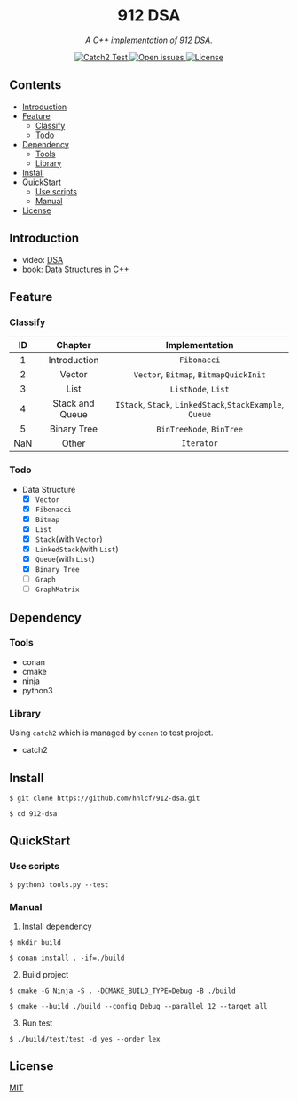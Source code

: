 <div align="center">
    <h1> 912 DSA </h1>
    <i> A C++ implementation of 912 DSA. </i>
    <p></p>
    <a href="https://github.com/hnlcf/912-dsa/actions/workflows/unit-test.yml">
        <img src="https://img.shields.io/github/workflow/status/hnlcf/912-dsa/Catch2%20Test?label=Catch2%20Test" alt="Catch2 Test">
    </a>
    <a href="https://github.com/hnlcf/912-dsa/issues">
        <img src="https://img.shields.io/github/issues/hnlcf/912-dsa" alt="Open issues">
    </a>
    <a href="https://github.com/hnlcf/912-dsa/blob/master/LICENSE">
        <img src="https://img.shields.io/github/license/hnlcf/912-dsa?color=blue" alt="License">
    </a>
</div>

## Contents

- [Introduction](#introduction)
- [Feature](#feature)
    - [Classify](#classify)
    - [Todo](#todo)
- [Dependency](#dependency)
    - [Tools](#tools)
    - [Library](#library)
- [Install](#install)
- [QuickStart](#quickstart)
    - [Use scripts](#use-scripts)
    - [Manual](#manual)
- [License](#license)

## Introduction

- video: [DSA](https://www.xuetangx.com/course/THU08091000384/10322765?channel=i.area.learn_title)
- book: [Data Structures in C++](http://dsa.cs.tsinghua.edu.cn/~deng/ds/dsacpp/index.htm)

## Feature

### Classify

|  ID  |     Chapter      |                      Implementation                       |
|:----:|:----------------:|:---------------------------------------------------------:|
|  1   |   Introduction   |                        `Fibonacci`                        |
|  2   |      Vector      |           `Vector`, `Bitmap`, `BitmapQuickInit`           |
|  3   |       List       |                    `ListNode`, `List`                     |
|  4   | Stack and Queue  | `IStack`, `Stack`, `LinkedStack`,`StackExample`, `Queue`  |
|  5   |   Binary Tree    |                 `BinTreeNode`, `BinTree`                  |
| NaN  |      Other       |                        `Iterator`                         |

### Todo

- Data Structure
    - [x] `Vector`
    - [x] `Fibonacci`
    - [x] `Bitmap`
    - [x] `List`
    - [x] `Stack`(with `Vector`)
    - [x] `LinkedStack`(with `List`)
    - [x] `Queue`(with `List`)
    - [x] `Binary Tree`
    - [ ] `Graph`
    - [ ] `GraphMatrix`

## Dependency

### Tools

- conan
- cmake
- ninja
- python3

### Library

Using `catch2` which is managed by `conan` to test project.

- catch2

## Install

```shell
$ git clone https://github.com/hnlcf/912-dsa.git

$ cd 912-dsa
```

## QuickStart

### Use scripts

```shell
$ python3 tools.py --test
```

### Manual

1. Install dependency

```shell
$ mkdir build

$ conan install . -if=./build
```

2. Build project

```shell
$ cmake -G Ninja -S . -DCMAKE_BUILD_TYPE=Debug -B ./build

$ cmake --build ./build --config Debug --parallel 12 --target all
```

3. Run test

```shell
$ ./build/test/test -d yes --order lex
```

## License

[MIT](./LICENSE)
